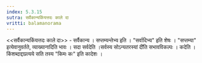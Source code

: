 ```yaml
---
index: 5.3.15
sutra: सर्वैकान्यकिंयत्तदः काले दा
vritti: balamanorama
---
```


<<सर्वैकान्यकिंयत्तदः काले दा>> - सर्वैकान्य । सप्तम्यन्तेभ्य इति । "सर्वादिभ्य" इति शेषः । "सप्तम्या" इत्येवानुवर्तते, व्याख्यानादिति भावः । सदा सर्वदेति ।सर्वस्य सोऽन्यतरस्यां दी॑ति सभावविकल्पः । कदेति । किंशब्दाद्दाप्रत्यये सति तस्य "किमः कः" इति कादेशः । 